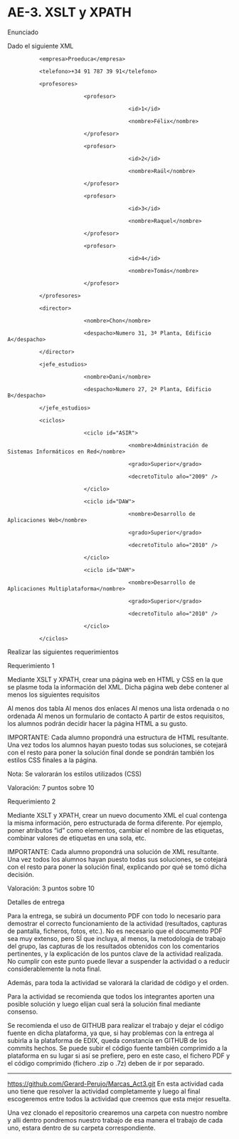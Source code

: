 # AE-3. XSLT y XPATH

Enunciado

Dado el siguiente XML

<ite nombre="Instituto Tecnológico Edix" web="https://institutotecnologico.edix.com" >

              <empresa>Proeduca</empresa>

              <telefono>+34 91 787 39 91</telefono>

              <profesores>

                            <profesor>

                                          <id>1</id>

                                          <nombre>Félix</nombre>

                            </profesor>

                            <profesor>

                                          <id>2</id>

                                          <nombre>Raúl</nombre>

                            </profesor>

                            <profesor>

                                          <id>3</id>

                                          <nombre>Raquel</nombre>

                            </profesor>

                            <profesor>

                                          <id>4</id>

                                          <nombre>Tomás</nombre>

                            </profesor>

              </profesores>

              <director>

                            <nombre>Chon</nombre>

                            <despacho>Numero 31, 3ª Planta, Edificio A</despacho>

              </director>

              <jefe_estudios>

                            <nombre>Dani</nombre>

                            <despacho>Numero 27, 2ª Planta, Edificio B</despacho>

              </jefe_estudios>

              <ciclos>

                            <ciclo id="ASIR">

                                          <nombre>Administración de Sistemas Informáticos en Red</nombre>

                                          <grado>Superior</grado>

                                          <decretoTitulo año="2009" />

                            </ciclo>

                            <ciclo id="DAW">

                                          <nombre>Desarrollo de Aplicaciones Web</nombre>

                                          <grado>Superior</grado>

                                          <decretoTitulo año="2010" />

                            </ciclo>

                            <ciclo id="DAM">

                                          <nombre>Desarrollo de Aplicaciones Multiplataforma</nombre>

                                          <grado>Superior</grado>

                                          <decretoTitulo año="2010" />

                            </ciclo>

              </ciclos>

</ite>

 

Realizar las siguientes requerimientos

Requerimiento 1

Mediante XSLT y XPATH, crear una página web en HTML y CSS en la que se plasme toda la información del XML. Dicha página web debe contener al menos los siguientes requisitos

Al menos dos tabla
Al menos dos enlaces
Al menos una lista ordenada o no ordenada
Al menos un formulario de contacto
A partir de estos requisitos, los alumnos podrán decidir hacer la página HTML a su gusto.

IMPORTANTE: Cada alumno propondrá una estructura de HTML resultante. Una vez todos los alumnos hayan puesto todas sus soluciones, se cotejará con el resto para poner la solución final donde se pondrán también los estilos CSS finales a la página.

Nota: Se valorarán los estilos utilizados (CSS)

Valoración: 7 puntos sobre 10

Requerimiento 2

Mediante XSLT y XPATH, crear un nuevo documento XML el cual contenga la misma información, pero estructurada de forma diferente. Por ejemplo, poner atributos “id” como elementos, cambiar el nombre de las etiquetas, combinar valores de etiquetas en una sola, etc.

IMPORTANTE: Cada alumno propondrá una solución de XML resultante. Una vez todos los alumnos hayan puesto todas sus soluciones, se cotejará con el resto para poner la solución final, explicando por qué se tomó dicha decisión.

Valoración: 3 puntos sobre 10

Detalles de entrega

Para la entrega, se subirá un documento PDF con todo lo necesario para demostrar el correcto funcionamiento de la actividad (resultados, capturas de pantalla, ficheros, fotos, etc.). No es necesario que el documento PDF sea muy extenso, pero SÍ que incluya, al menos, la metodología de trabajo del grupo, las capturas de los resultados obtenidos con los comentarios pertinentes, y la explicación de los puntos clave de la actividad realizada. No cumplir con este punto puede llevar a suspender la actividad o a reducir considerablemente la nota final.

Además, para toda la actividad se valorará la claridad de código y el orden.

Para la actividad se recomienda que todos los integrantes aporten una posible solución y luego elijan cual será la solución final mediante consenso.

Se recomienda el uso de GITHUB para realizar el trabajo y dejar el código fuente en dicha plataforma, ya que, si hay problemas con la entrega al subirla a la plataforma de EDIX, queda constancia en GITHUB de los commits hechos. Se puede subir el código fuente también comprimido a la plataforma en su lugar si así se prefiere, pero en este caso, el fichero PDF y el código comprimido (fichero .zip o .7z) deben de ir por separado.


-----------------------------------------------------------------------------------------------
https://github.com/Gerard-Perujo/Marcas_Act3.git
En esta actividad cada uno tiene que resolver la actividad completamente y luego al final escogeremos entre todos la actividad que creemos que esta mejor resuelta.

Una vez clonado el repositorio crearemos una carpeta con nuestro nombre y alli dentro pondremos nuestro trabajo de esa manera el trabajo de cada uno, estara dentro de su carpeta correspondiente.
